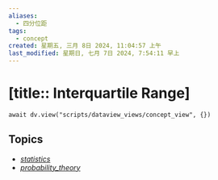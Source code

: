 ```yaml
---
aliases:
  - 四分位距
tags:
  - concept
created: 星期五, 三月 8日 2024, 11:04:57 上午
last_modified: 星期日, 七月 7日 2024, 7:54:11 早上
---
```


# [title:: Interquartile Range]

```dataviewjs
await dv.view("scripts/dataview_views/concept_view", {})
```

## Topics

- [_statistics_](_statistics_.md)
- [_probability_theory_](_probability_theory_.md)
